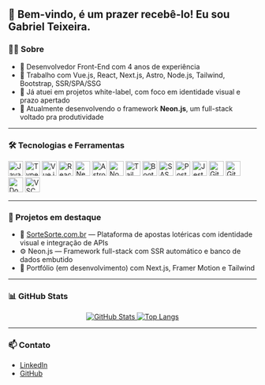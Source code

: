 ## 👋 Bem-vindo, é um prazer recebê-lo! Eu sou Gabriel Teixeira.

### 👨‍💻 Sobre

- 💼 Desenvolvedor Front-End com 4 anos de experiência
- 🚀 Trabalho com Vue.js, React, Next.js, Astro, Node.js, Tailwind, Bootstrap, SSR/SPA/SSG
- 🎯 Já atuei em projetos white-label, com foco em identidade visual e prazo apertado
- 🧩 Atualmente desenvolvendo o framework **Neon.js**, um full-stack voltado pra produtividade

---

### 🛠️ Tecnologias e Ferramentas
<p>
  <!-- Linguagens -->
  <img src="https://cdn.jsdelivr.net/gh/devicons/devicon/icons/javascript/javascript-original.svg" height="30" alt="JavaScript" />
  <img src="https://cdn.jsdelivr.net/gh/devicons/devicon/icons/typescript/typescript-original.svg" height="30" alt="TypeScript" />

  <!-- Frameworks -->
  <img src="https://cdn.jsdelivr.net/gh/devicons/devicon/icons/vuejs/vuejs-original.svg" height="30" alt="Vue.js" />
  <img src="https://cdn.jsdelivr.net/gh/devicons/devicon/icons/react/react-original.svg" height="30" alt="React" />
  <img src="https://cdn.jsdelivr.net/gh/devicons/devicon/icons/nextjs/nextjs-original.svg" height="30" alt="Next.js" />
  <img src="https://cdn.jsdelivr.net/gh/devicons/devicon/icons/astro/astro-original.svg" height="30" alt="Astro" />
  <img src="https://cdn.jsdelivr.net/gh/devicons/devicon/icons/nodejs/nodejs-original.svg" height="30" alt="Node.js" />

  <!-- Estilização -->
  <img src="https://cdn.jsdelivr.net/gh/devicons/devicon/icons/tailwindcss/tailwindcss-original.svg" height="30" alt="Tailwind CSS" />
  <img src="https://cdn.jsdelivr.net/gh/devicons/devicon/icons/bootstrap/bootstrap-original.svg" height="30" alt="Bootstrap" />
  <img src="https://cdn.jsdelivr.net/gh/devicons/devicon/icons/sass/sass-original.svg" height="30" alt="SASS" />

  <!-- Banco de Dados -->
  <img src="https://cdn.jsdelivr.net/gh/devicons/devicon/icons/postgresql/postgresql-original.svg" height="30" alt="PostgreSQL" />

  <!-- Testes -->
  <img src="https://cdn.jsdelivr.net/gh/devicons/devicon/icons/jest/jest-plain.svg" height="30" alt="Jest" />

  <!-- Ferramentas -->
  <img src="https://cdn.jsdelivr.net/gh/devicons/devicon/icons/git/git-original.svg" height="30" alt="Git" />
  <img src="https://cdn.jsdelivr.net/gh/devicons/devicon/icons/github/github-original.svg" height="30" alt="GitHub" />
  <img src="https://cdn.jsdelivr.net/gh/devicons/devicon/icons/docker/docker-original.svg" height="30" alt="Docker" />
  <img src="https://cdn.jsdelivr.net/gh/devicons/devicon/icons/vscode/vscode-original.svg" height="30" alt="VSCode" />
</p>

---

### 📌 Projetos em destaque

- 🎰 [SorteSorte.com.br](https://www.sortesorte.com.br) — Plataforma de apostas lotéricas com identidade visual e integração de APIs
- ⚙️ Neon.js — Framework full-stack com SSR automático e banco de dados embutido
- 💼 Portfólio (em desenvolvimento) com Next.js, Framer Motion e Tailwind

---

### 📊 GitHub Stats

<p align="center">
  <a href="https://github.com/gabrieltsousa">
    <img src="https://github-readme-stats.vercel.app/api?username=gabrieltsousa&show_icons=true&theme=radical&hide_border=true" alt="GitHub Stats" />
  </a>
  <a href="https://github.com/gabrieltsousa">
    <img src="https://github-readme-stats.vercel.app/api/top-langs/?username=gabrieltsousa&layout=compact&theme=radical&hide_border=true" alt="Top Langs" />
  </a>
</p>

---

### 📫 Contato

- [LinkedIn](https://www.linkedin.com/in/gabrieltex/)
- [GitHub](https://github.com/gabrieltex)
